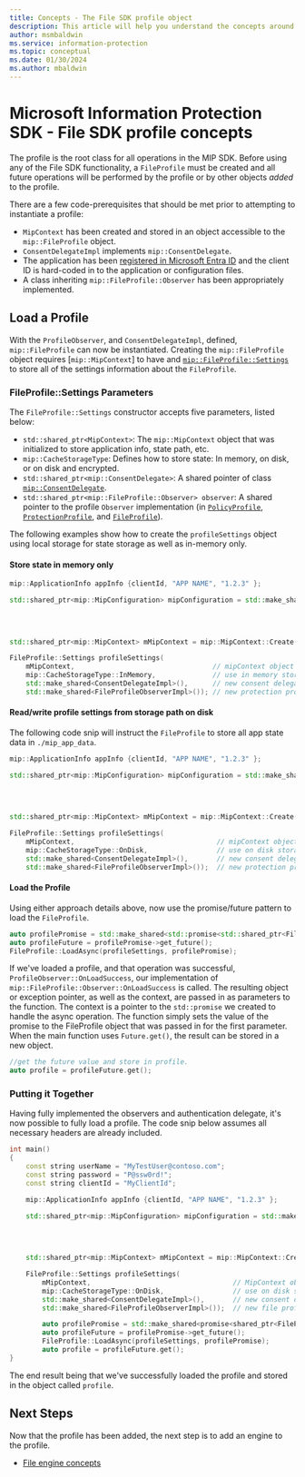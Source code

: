 ```yaml
---
title: Concepts - The File SDK profile object
description: This article will help you understand the concepts around the File profile object, which is created during application initialization.
author: msmbaldwin
ms.service: information-protection
ms.topic: conceptual
ms.date: 01/30/2024
ms.author: mbaldwin
---
```


# Microsoft Information Protection SDK - File SDK profile concepts

The profile is the root class for all operations in the MIP SDK. Before using any of the File SDK functionality, a `FileProfile` must be created and all future operations will be performed by the profile or by other objects *added* to the profile.

There are a few code-prerequisites that should be met prior to attempting to instantiate a profile:

- `MipContext` has been created and stored in an object accessible to the `mip::FileProfile` object.
- `ConsentDelegateImpl` implements `mip::ConsentDelegate`.
- The application has been [registered in Microsoft Entra ID](/azure/active-directory/develop/quickstart-v1-integrate-apps-with-azure-ad) and the client ID is hard-coded in to the application or configuration files.
- A class inheriting `mip::FileProfile::Observer` has been appropriately implemented.

## Load a Profile

With the `ProfileObserver`, and `ConsentDelegateImpl`, defined, `mip::FileProfile` can now be instantiated. Creating the `mip::FileProfile` object requires [`mip::MipContext`] to have and [`mip::FileProfile::Settings`](https://microsoftdocs.github.io/mip-sdk-docs/cpp/classmip_1_1FileProfile_1_1Settings.html) to store all of the settings information about the `FileProfile`.

### FileProfile::Settings Parameters

The `FileProfile::Settings` constructor accepts five parameters, listed below:

- `std::shared_ptr<MipContext>`: The `mip::MipContext` object that was initialized to store application info, state path, etc.
- `mip::CacheStorageType`: Defines how to store state: In memory, on disk, or on disk and encrypted.
- `std::shared_ptr<mip::ConsentDelegate>`: A shared pointer of class [`mip::ConsentDelegate`](https://microsoftdocs.github.io/mip-sdk-docs/cpp/classmip_1_1ConsentDelegate.html).
- `std::shared_ptr<mip::FileProfile::Observer> observer`: A shared pointer to the profile `Observer` implementation (in [`PolicyProfile`](reference/class_mip_policyprofile_observer.md), [`ProtectionProfile`](https://microsoftdocs.github.io/mip-sdk-docs/cpp/classmip_1_1FileProfile.html), and [`FileProfile`](reference/class_mip_fileprofile_observer.md)).

The following examples show how to create the `profileSettings` object using local storage for state storage as well as in-memory only. 

#### Store state in memory only

```cpp
mip::ApplicationInfo appInfo {clientId, "APP NAME", "1.2.3" };

std::shared_ptr<mip::MipConfiguration> mipConfiguration = std::make_shared<mip::MipConfiguration>(mAppInfo,
			                                                                                      "mip_data",
                                                                                       			  mip::LogLevel::Trace,
                                                                                                  false);

std::shared_ptr<mip::MipContext> mMipContext = mip::MipContext::Create(mipConfiguration);

FileProfile::Settings profileSettings(
    mMipContext,                                  // mipContext object
    mip::CacheStorageType::InMemory,              // use in memory storage
    std::make_shared<ConsentDelegateImpl>(),      // new consent delegate
    std::make_shared<FileProfileObserverImpl>()); // new protection profile observer
```

#### Read/write profile settings from storage path on disk

The following code snip will instruct the `FileProfile` to store all app state data in `./mip_app_data`.

```cpp
mip::ApplicationInfo appInfo {clientId, "APP NAME", "1.2.3" };

std::shared_ptr<mip::MipConfiguration> mipConfiguration = std::make_shared<mip::MipConfiguration>(mAppInfo,
				                                                                                  "mip_data",
                                                                                        		  mip::LogLevel::Trace,
                                                                                                  false);

std::shared_ptr<mip::MipContext> mMipContext = mip::MipContext::Create(mipConfiguration);

FileProfile::Settings profileSettings(
    mMipContext,                                   // mipContext object
    mip::CacheStorageType::OnDisk,                 // use on disk storage    
    std::make_shared<ConsentDelegateImpl>(),       // new consent delegate
    std::make_shared<FileProfileObserverImpl>());  // new protection profile observer
```

#### Load the Profile

Using either approach details above, now use the promise/future pattern to load the `FileProfile`.

```cpp
auto profilePromise = std::make_shared<std::promise<std::shared_ptr<FileProfile>>>();
auto profileFuture = profilePromise->get_future();
FileProfile::LoadAsync(profileSettings, profilePromise);
```

If we've loaded a profile, and that operation was successful, `ProfileObserver::OnLoadSuccess`, our implementation of `mip::FileProfile::Observer::OnLoadSuccess` is called. The resulting object or exception pointer, as well as the context, are passed in as parameters to the function. The context is a pointer to the `std::promise` we created to handle the async operation. The function simply sets the value of the promise to the FileProfile object that was passed in for the first parameter. When the main function uses `Future.get()`, the result can be stored in a new object.

```cpp
//get the future value and store in profile. 
auto profile = profileFuture.get();
```

### Putting it Together

Having fully implemented the observers and authentication delegate, it's now possible to fully load a profile. The code snip below assumes all necessary headers are already included.

```cpp
int main()
{
    const string userName = "MyTestUser@contoso.com";
    const string password = "P@ssw0rd!";
    const string clientId = "MyClientId";

    mip::ApplicationInfo appInfo {clientId, "APP NAME", "1.2.3" };

    std::shared_ptr<mip::MipConfiguration> mipConfiguration = std::make_shared<mip::MipConfiguration>(mAppInfo,
				                                                                                      "mip_data",
                                                                                        			  mip::LogLevel::Trace,
                                                                                                      false);

    std::shared_ptr<mip::MipContext> mMipContext = mip::MipContext::Create(mipConfiguration);

    FileProfile::Settings profileSettings(
        mMipContext,                                   // MipContext object
        mip::CacheStorageType::OnDisk,                 // use on disk storage        
        std::make_shared<ConsentDelegateImpl>(),       // new consent delegate
        std::make_shared<FileProfileObserverImpl>());  // new file profile observer

        auto profilePromise = std::make_shared<promise<shared_ptr<FileProfile>>>();
        auto profileFuture = profilePromise->get_future();
        FileProfile::LoadAsync(profileSettings, profilePromise);
        auto profile = profileFuture.get();
}
```

The end result being that we've successfully loaded the profile and stored in the object called `profile`.

## Next Steps

Now that the profile has been added, the next step is to add an engine to the profile. 

- [File engine concepts](concept-profile-engine-file-engine-cpp.md)
